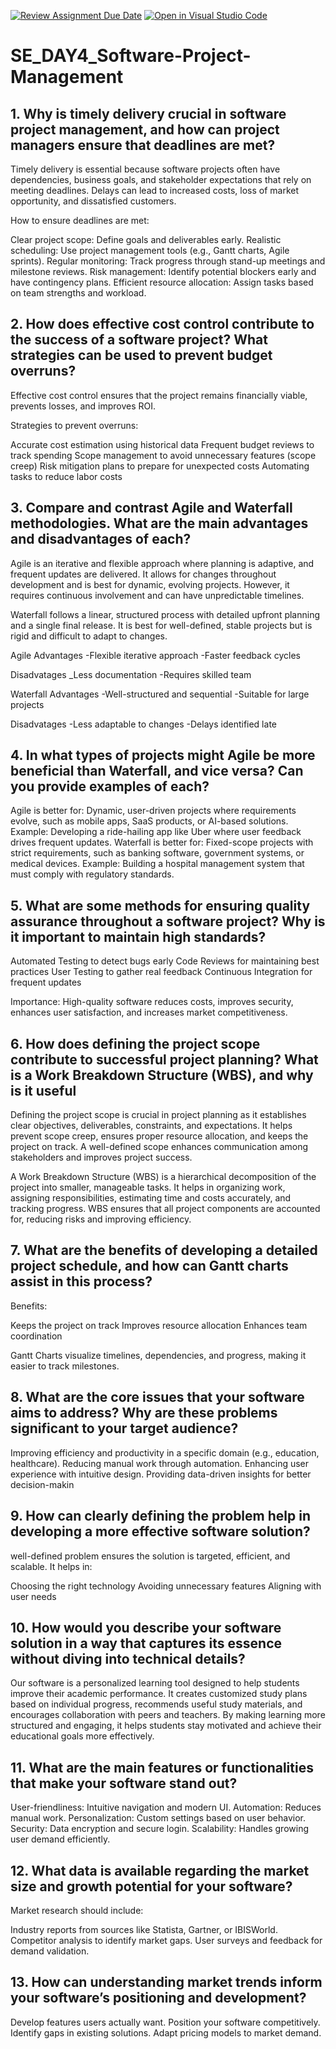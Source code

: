 [![Review Assignment Due Date](https://classroom.github.com/assets/deadline-readme-button-22041afd0340ce965d47ae6ef1cefeee28c7c493a6346c4f15d667ab976d596c.svg)](https://classroom.github.com/a/9pw6JKcu)
[![Open in Visual Studio Code](https://classroom.github.com/assets/open-in-vscode-2e0aaae1b6195c2367325f4f02e2d04e9abb55f0b24a779b69b11b9e10269abc.svg)](https://classroom.github.com/online_ide?assignment_repo_id=18449511&assignment_repo_type=AssignmentRepo)
# SE_DAY4_Software-Project-Management
## 1. Why is timely delivery crucial in software project management, and how can project managers ensure that deadlines are met?

Timely delivery is essential because software projects often have dependencies, business goals, and stakeholder expectations that rely on meeting deadlines. Delays can lead to increased costs, loss of market opportunity, and dissatisfied customers.

How to ensure deadlines are met:

Clear project scope: Define goals and deliverables early.
Realistic scheduling: Use project management tools (e.g., Gantt charts, Agile sprints).
Regular monitoring: Track progress through stand-up meetings and milestone reviews.
Risk management: Identify potential blockers early and have contingency plans.
Efficient resource allocation: Assign tasks based on team strengths and workload.



## 2. How does effective cost control contribute to the success of a software project? What strategies can be used to prevent budget overruns?

Effective cost control ensures that the project remains financially viable, prevents losses, and improves ROI.

Strategies to prevent overruns:

Accurate cost estimation using historical data
Frequent budget reviews to track spending
Scope management to avoid unnecessary features (scope creep)
Risk mitigation plans to prepare for unexpected costs
Automating tasks to reduce labor costs

## 3. Compare and contrast Agile and Waterfall methodologies. What are the main advantages and disadvantages of each?
Agile is an iterative and flexible approach where planning is adaptive, and frequent updates are delivered. It allows for changes throughout development and is best for dynamic, evolving projects. However, it requires continuous involvement and can have unpredictable timelines.

Waterfall follows a linear, structured process with detailed upfront planning and a single final release. It is best for well-defined, stable projects but is rigid and difficult to adapt to changes.

  Agile
  Advantages
  -Flexible iterative approach
  -Faster feedback cycles
  
  Disadvatages
  _Less documentation
  -Requires  skilled team

  Waterfall
   Advantages
   -Well-structured  and sequential
   -Suitable for large projects
   
   Disadvatages
   -Less adaptable to changes
   -Delays identified late
    
## 4. In what types of projects might Agile be more beneficial than Waterfall, and vice versa? Can you provide examples of each?

Agile is better for: Dynamic, user-driven projects where requirements evolve, such as mobile apps, SaaS products, or AI-based solutions.
Example: Developing a ride-hailing app like Uber where user feedback drives frequent updates.
Waterfall is better for: Fixed-scope projects with strict requirements, such as banking software, government systems, or medical devices.
Example: Building a hospital management system that must comply with regulatory standards.



## 5. What are some methods for ensuring quality assurance throughout a software project? Why is it important to maintain high standards?

Automated Testing to detect bugs early
Code Reviews for maintaining best practices
User Testing to gather real feedback
Continuous Integration for frequent updates

Importance: High-quality software reduces costs, improves security, enhances user satisfaction, and increases market competitiveness.



## 6. How does defining the project scope contribute to successful project planning? What is a Work Breakdown Structure (WBS), and why is it useful

Defining the project scope is crucial in project planning as it establishes clear objectives, deliverables, constraints, and expectations. It helps prevent scope creep, ensures proper resource allocation, and keeps the project on track. A well-defined scope enhances communication among stakeholders and improves project success.

A Work Breakdown Structure (WBS) is a hierarchical decomposition of the project into smaller, manageable tasks. It helps in organizing work, assigning responsibilities, estimating time and costs accurately, and tracking progress. WBS ensures that all project components are accounted for, reducing risks and improving efficiency.


## 7. What are the benefits of developing a detailed project schedule, and how can Gantt charts assist in this process?
 Benefits:

Keeps the project on track
Improves resource allocation
Enhances team coordination

Gantt Charts visualize timelines, dependencies, and progress, making it easier to track milestones.

## 8. What are the core issues that your software aims to address? Why are these problems significant to your target audience?

Improving efficiency and productivity in a specific domain (e.g., education, healthcare).
Reducing manual work through automation.
Enhancing user experience with intuitive design.
Providing data-driven insights for better decision-makin
## 9. How can clearly defining the problem help in developing a more effective software solution?

 well-defined problem ensures the solution is targeted, efficient, and scalable. It helps in:

Choosing the right technology
Avoiding unnecessary features
Aligning with user needs

## 10. How would you describe your software solution in a way that captures its essence without diving into technical details?

Our software is a personalized learning tool designed to help students improve their academic performance. It creates customized study plans based on individual progress, recommends useful study materials, and encourages collaboration with peers and teachers. By making learning more structured and engaging, it helps students stay motivated and achieve their educational goals more effectively.


## 11. What are the main features or functionalities that make your software stand out?

User-friendliness: Intuitive navigation and modern UI.
Automation: Reduces manual work.
Personalization: Custom settings based on user behavior.
Security: Data encryption and secure login.
Scalability: Handles growing user demand efficiently.
## 12. What data is available regarding the market size and growth potential for your software?

Market research should include:

Industry reports from sources like Statista, Gartner, or IBISWorld.
Competitor analysis to identify market gaps.
User surveys and feedback for demand validation.

## 13. How can understanding market trends inform your software’s positioning and development?

Develop features users actually want.
Position your software competitively.
Identify gaps in existing solutions.
Adapt pricing models to market demand.

